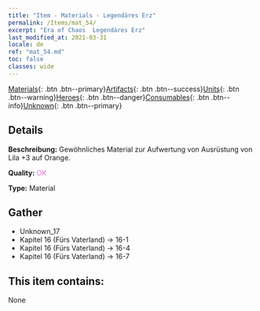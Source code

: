 ```yaml
---
title: "Item - Materials - Legendäres Erz"
permalink: /Items/mat_54/
excerpt: "Era of Chaos  Legendäres Erz"
last_modified_at: 2021-03-31
locale: de
ref: "mat_54.md"
toc: false
classes: wide
---
```

 [Materials](/de/Items/){: .btn .btn--primary}[Artifacts](/de/Items/Artifacts/){: .btn .btn--success}[Units](/de/Items/Units/){: .btn .btn--warning}[Heroes](/de/Items/Heroes/){: .btn .btn--danger}[Consumables](/de/Items/Consumables/){: .btn .btn--info}[Unknown](/de/Items/Unknown/){: .btn .btn--primary}

## Details
 **Beschreibung:** Gewöhnliches Material zur Aufwertung von Ausrüstung von Lila +3 auf Orange.

 **Quality:** <span style="color: #DA70D6">OK</span>

 **Type:** Material

## Gather

*    Unknown_17 
*    Kapitel 16 (Fürs Vaterland) -> 16-1 
*    Kapitel 16 (Fürs Vaterland) -> 16-4 
*    Kapitel 16 (Fürs Vaterland) -> 16-7 

## This item contains:

  None

